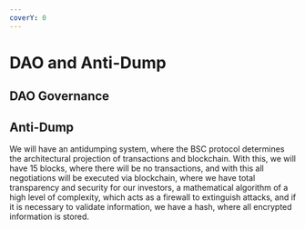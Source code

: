 ```yaml
---
coverY: 0
---
```


# DAO and Anti-Dump

## DAO Governance

##

## Anti-Dump

We will have an antidumping system, where the BSC protocol determines the architectural projection of transactions and blockchain. With this, we will have 15 blocks, where there will be no transactions, and with this all negotiations will be executed via blockchain, where we have total transparency and security for our investors, a mathematical algorithm of a high level of complexity, which acts as a firewall to extinguish attacks, and if it is necessary to validate information, we have a hash, where all encrypted information is stored.
